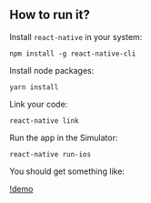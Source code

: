 ## How to run it?
Install `react-native` in your system:

```
npm install -g react-native-cli
```

Install node packages:

```
yarn install
```

Link your code:

```
react-native link
```

Run the app in the Simulator:

```
react-native run-ios
```

You should get something like:

[!demo](github.com/lucas-aragno/native-market/docs/demo.png)
